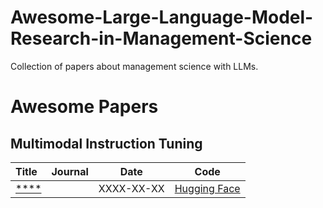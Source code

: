 # Awesome-Large-Language-Model-Research-in-Management-Science
Collection of papers about management science with LLMs.

# Awesome Papers

## Multimodal Instruction Tuning
|  Title  |  Journal  |   Date   |   Code   |
|:--------|:---------:|:--------:|:--------:|
| [****]() |  | XXXX-XX-XX | [Hugging Face](https://huggingface.co/microsoft/Phi-4-multimodal-instruct) |

